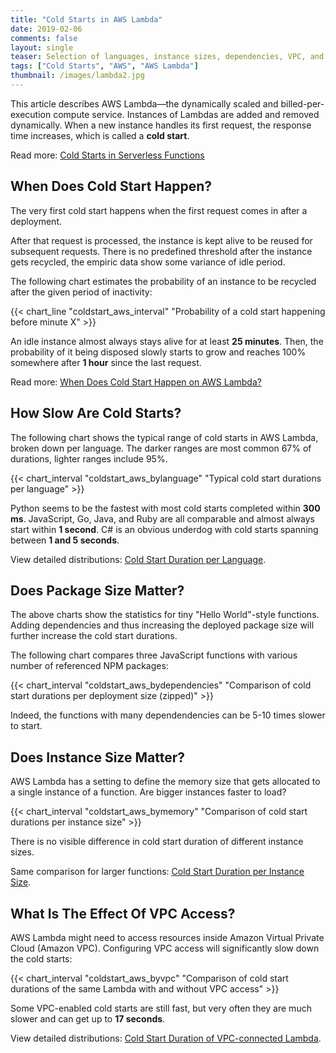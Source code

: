 ```yaml
---
title: "Cold Starts in AWS Lambda"
date: 2019-02-06
comments: false
layout: single
teaser: Selection of languages, instance sizes, dependencies, VPC, and more
tags: ["Cold Starts", "AWS", "AWS Lambda"]
thumbnail: /images/lambda2.jpg
---
```


This article describes AWS Lambda&mdash;the dynamically scaled and billed-per-execution compute service. Instances of Lambdas are added and removed dynamically. When a new instance handles its first request, the response time increases, which is called a **cold start**.

Read more: [Cold Starts in Serverless Functions](/coldstarts/define/)

When Does Cold Start Happen?
----------------------------

The very first cold start happens when the first request comes in after a deployment. 

After that request is processed, the instance is kept alive to be reused for subsequent requests. There is no predefined threshold after the instance gets recycled, the empiric data show some variance of idle period.

The following chart estimates the probability of an instance to be recycled after the given period of inactivity:

{{< chart_line 
    "coldstart_aws_interval" 
    "Probability of a cold start happening before minute X" >}}

An idle instance almost always stays alive for at least **25 minutes**. Then, the probability of it being disposed slowly starts to grow and reaches 100% somewhere after **1 hour** since the last request.

Read more: [When Does Cold Start Happen on AWS Lambda?](/coldstarts/aws/intervals/)

How Slow Are Cold Starts?
-------------------------

The following chart shows the typical range of cold starts in AWS Lambda, broken down per language. The darker ranges are most common 67% of durations, lighter ranges include 95%.

{{< chart_interval 
    "coldstart_aws_bylanguage"
    "Typical cold start durations per language" >}}

Python seems to be the fastest with most cold starts completed within **300 ms**. JavaScript, Go, Java, and Ruby are all comparable and almost always start within **1 second**. C# is an obvious underdog with cold starts spanning between **1 and 5 seconds**. 

View detailed distributions: [Cold Start Duration per Language](/coldstarts/aws/languages/).

Does Package Size Matter?
-------------------------

The above charts show the statistics for tiny "Hello World"-style functions. Adding dependencies and thus increasing the deployed package size will further increase the cold start durations.

The following chart compares three JavaScript functions with various number of referenced NPM packages:

{{< chart_interval 
    "coldstart_aws_bydependencies"
    "Comparison of cold start durations per deployment size (zipped)" >}}

Indeed, the functions with many dependendencies can be 5-10 times slower to start.

Does Instance Size Matter?
--------------------------

AWS Lambda has a setting to define the memory size that gets allocated to a single instance of a function. Are bigger instances faster to load?

{{< chart_interval 
    "coldstart_aws_bymemory"
    "Comparison of cold start durations per instance size" >}}

There is no visible difference in cold start duration of different instance sizes.

Same comparison for larger functions: [Cold Start Duration per Instance Size](/coldstarts/aws/instances/).

What Is The Effect Of VPC Access?
---------------------------------

AWS Lambda might need to access resources inside Amazon Virtual Private Cloud (Amazon VPC). Configuring VPC access will significantly slow down the cold starts:

{{< chart_interval 
    "coldstart_aws_byvpc"
    "Comparison of cold start durations of the same Lambda with and without VPC access" >}}

Some VPC-enabled cold starts are still fast, but very often they are much slower and can get up to **17 seconds**.

View detailed distributions: [Cold Start Duration of VPC-connected Lambda](/coldstarts/aws/vpc/).